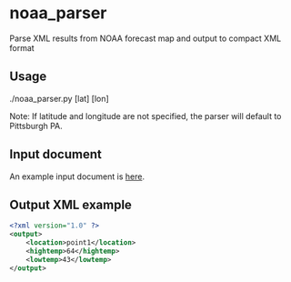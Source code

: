 # noaa_parser
Parse XML results from NOAA forecast map and output to compact XML format

## Usage
./noaa_parser.py [lat] [lon]

Note: If latitude and longitude are not specified, the parser will default to Pittsburgh PA.

## Input document

An example input document is [here](http://forecast.weather.gov/MapClick.php?lat=37.9733&lon=-122.0358&FcstType=digitalDWML).  

## Output XML example
```xml
<?xml version="1.0" ?>
<output>
	<location>point1</location>
	<hightemp>64</hightemp>
	<lowtemp>43</lowtemp>
</output>
```
